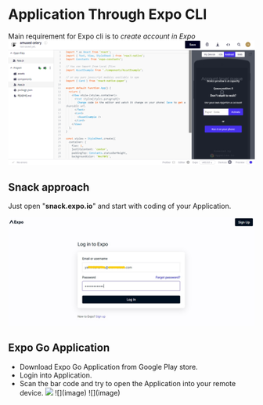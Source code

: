 # Application Through Expo CLI

Main requirement for Expo cli is to _create account in Expo_
![](image\2.png)

## Snack approach

Just open "**snack.expo.io**" and start with coding of your Application.

![](image\InkedImg1_LI.jpg)

## Expo Go Application

- Download Expo Go Application from Google Play store.
- Login into Application.
- Scan the bar code and try to open the Application into your remote device.
  ![](image\3.jpg)
  ![](image\)
  ![](image\)
